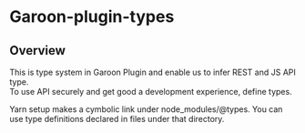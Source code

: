 # Garoon-plugin-types

## Overview

This is type system in Garoon Plugin and enable us to infer REST and JS API type.   
To use API securely and get good a development experience, define types.

Yarn setup makes a cymbolic link under node_modules/@types.
You can use type definitions declared in files under that directory.
